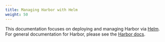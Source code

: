 ```yaml
---
title: Managing Harbor with Helm
weight: 50
---
```


This documentation focuses on deploying and managing Harbor via [Helm](https://helm.sh). For general documentation for Harbor, please see the [Harbor docs](https://goharbor.io/docs).
